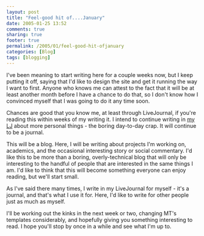 ```yaml
---
layout: post
title: "Feel-good hit of....January"
date: 2005-01-25 13:52
comments: true
sharing: true
footer: true
permalink: /2005/01/feel-good-hit-ofjanuary
categories: [Blog]
tags: [blogging]
---
```

I've been meaning to start writing here for a couple weeks now, but I keep putting it off, saying that I'd like to design the site and get it running the way I want to first.  Anyone who knows me can attest to the fact that it will be at least another month before I have a chance to do that, so I don't know how I convinced myself that I was going to do it any time soon.

Chances are good that you know me, at least through LiveJournal, if you're reading this within weeks of my writing it.  I intend to continue writing in <a href="http://www.livejournal.com/users/brocklisoup/">my LJ</a> about more personal things - the boring day-to-day crap.  It will continue to be a journal.

This will be a blog.  Here, I will be writing about projects I'm working on, academics, and the occasional interesting story or social commentary.  I'd like this to be more than a boring, overly-technical blog that will only be interesting to the handful of people that are interested in the same things I am.  I'd like to think that this will become something everyone can enjoy reading, but we'll start small.

As I've said there many times, I write in my LiveJournal for myself - it's a journal, and that's what I use it for.  Here, I'd like to write for other people just as much as myself.

I'll be working out the kinks in the next week or two, changing MT's templates considerably, and hopefully giving you something interesting to read.  I hope you'll stop by once in a while and see what I'm up to.
